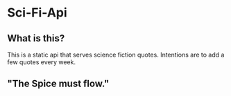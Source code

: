 # Sci-Fi-Api

## What is this?

This is a static api that serves science fiction quotes. Intentions are to add a few quotes every week.

## "The Spice must flow."
